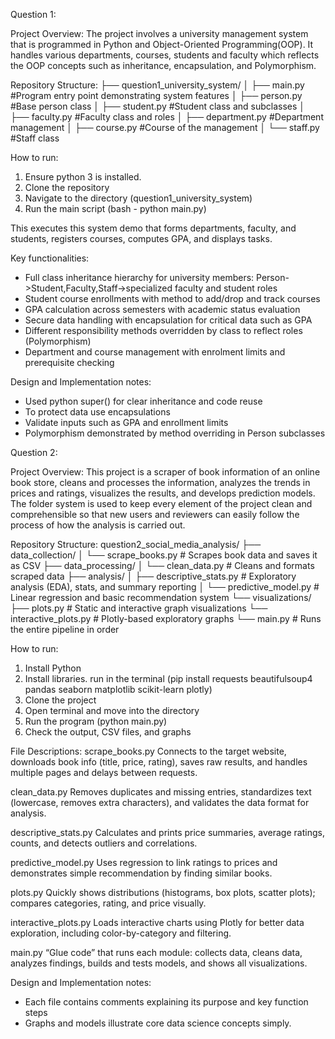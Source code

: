 Question 1:

Project Overview:
The project involves a university management system that is programmed in Python and Object-Oriented Programming(OOP). It handles various departments, courses, students and faculty which reflects the OOP concepts such as inheritance, encapsulation, and Polymorphism.

Repository Structure:
├── question1_university_system/
│ ├── main.py           #Program entry point demonstrating system features
│ ├── person.py         #Base person class
│ ├── student.py        #Student class and subclasses
│ ├── faculty.py        #Faculty class and roles
│ ├── department.py     #Department management
│ ├── course.py         #Course of the management
│ └── staff.py          #Staff class

How to run:
1. Ensure python 3 is installed.
2. Clone the repository
3. Navigate to the directory (question1_university_system)
4. Run the main script (bash - python main.py)

This executes this system demo that forms departments, faculty, and students, registers courses, computes GPA, and displays tasks.

Key functionalities:
- Full class inheritance hierarchy for university members: Person->Student,Faculty,Staff->specialized faculty and student roles
- Student course enrollments with method to add/drop and track courses
- GPA calculation across semesters with academic status evaluation
- Secure data handling with encapsulation for critical data such as GPA
- Different responsibility methods overridden by class to reflect roles (Polymorphism)
- Department and course management with enrolment limits and prerequisite checking

Design and Implementation notes:
- Used python super() for clear inheritance and code reuse
- To protect data use encapsulations
- Validate inputs such as GPA and enrollment limits
- Polymorphism demonstrated by method overriding in Person subclasses


Question 2:

Project Overview:
This project is a scraper of book information of an online book store, cleans and processes the information, analyzes the trends in prices and ratings, visualizes the results, and develops prediction models. The folder system is used to keep every element of the project clean and comprehensible so that new users and reviewers can easily follow the process of how the analysis is carried out.

Repository Structure:
question2_social_media_analysis/
├── data_collection/
│   └── scrape_books.py         # Scrapes book data and saves it as CSV
├── data_processing/
│   └── clean_data.py           # Cleans and formats scraped data
├── analysis/
│   ├── descriptive_stats.py    # Exploratory analysis (EDA), stats, and summary reporting
│   └── predictive_model.py     # Linear regression and basic recommendation system
└── visualizations/
    ├── plots.py                # Static and interactive graph visualizations
    └── interactive_plots.py    # Plotly-based exploratory graphs
└── main.py                     # Runs the entire pipeline in order


How to run:
1. Install Python
2. Install libraries. run in the terminal (pip install requests beautifulsoup4 pandas seaborn matplotlib scikit-learn plotly)
3. Clone the project
4. Open terminal and move into the directory
5. Run the program (python main.py)
6. Check the output, CSV files, and graphs

File Descriptions:
scrape_books.py
Connects to the target website, downloads book info (title, price, rating), saves raw results, and handles multiple pages and delays between requests.

clean_data.py
Removes duplicates and missing entries, standardizes text (lowercase, removes extra characters), and validates the data format for analysis.

descriptive_stats.py
Calculates and prints price summaries, average ratings, counts, and detects outliers and correlations.

predictive_model.py
Uses regression to link ratings to prices and demonstrates simple recommendation by finding similar books.

plots.py
Quickly shows distributions (histograms, box plots, scatter plots); compares categories, rating, and price visually.

interactive_plots.py
Loads interactive charts using Plotly for better data exploration, including color-by-category and filtering.

main.py
“Glue code” that runs each module: collects data, cleans data, analyzes findings, builds and tests models, and shows all visualizations.

Design and Implementation notes:
- Each file contains comments explaining its purpose and key function steps
- Graphs and models illustrate core data science concepts simply.